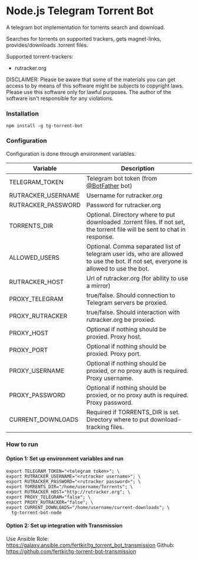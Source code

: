 # Node.js Telegram Torrent Bot

A telegram bot implementation for torrents search and download.

Searches for torrents on supported trackers, gets magnet-links, provides/downloads .torrent files.

Supported torrent-trackers:
* rutracker.org

DISCLAIMER: Please be aware that some of the materials you can get access to by means of this software might be subjects to copyright laws. Please use this software only for lawful purposes. The author of the software isn't responsible for any violations.

### Installation
```
npm install -g tg-torrent-bot
```

### Configuration

Configuration is done through environment variables.

| Variable         | Description                            |
|------------------|----------------------------------------|
|TELEGRAM_TOKEN    |Telegram bot token (from [@BotFather](https://t.me/BotFather) bot)|
|RUTRACKER_USERNAME|Username for rutracker.org|
|RUTRACKER_PASSWORD|Password for rutracker.org|
|TORRENTS_DIR      |Optional. Directory where to put downloaded .torrent files. If not set, the torrent file will be sent to chat in response.|
|ALLOWED_USERS     |Optional. Comma separated list of telegram user ids, who are allowed to use the bot. If not set, everyone is allowed to use the bot.|
|RUTRACKER_HOST    |Url of rutracker.org (for ability to use a mirror)|
|PROXY_TELEGRAM    |true/false. Should connection to Telegram servers be proxied.|
|PROXY_RUTRACKER   |true/false. Should interaction with rutracker.org be proxied.|
|PROXY_HOST        |Optional if nothing should be proxied. Proxy host.|
|PROXY_PORT        |Optional if nothing should be proxied. Proxy port.|
|PROXY_USERNAME    |Optional if nothing should be proxied, or no proxy auth is required. Proxy username.|
|PROXY_PASSWORD    |Optional if nothing should be proxied, or no proxy auth is required. Proxy password.|
|CURRENT_DOWNLOADS |Required if TORRENTS_DIR is set. Directory where to put download-tracking files.|

### How to run

#### Option 1: Set up environment variables and run
```
export TELEGRAM_TOKEN="<telegram token>"; \
export RUTRACKER_USERNAME="<rutracker username>"; \
export RUTRACKER_PASSWORD="<rutracker password>"; \
export TORRENTS_DIR="/home/username/Torrents"; \
export RUTRACKER_HOST="http://rutracker.org"; \
export PROXY_TELEGRAM="false"; \
export PROXY_RUTRACKER="false"; \
export CURRENT_DOWNLOADS="/home/username/current-downloads"; \
  tg-torrent-bot-node
```

#### Option 2: Set up integration with Transmission

Use Ansible Role: https://galaxy.ansible.com/fertkir/tg_torrent_bot_transmission
Github: https://github.com/fertkir/tg-torrent-bot-transmission
